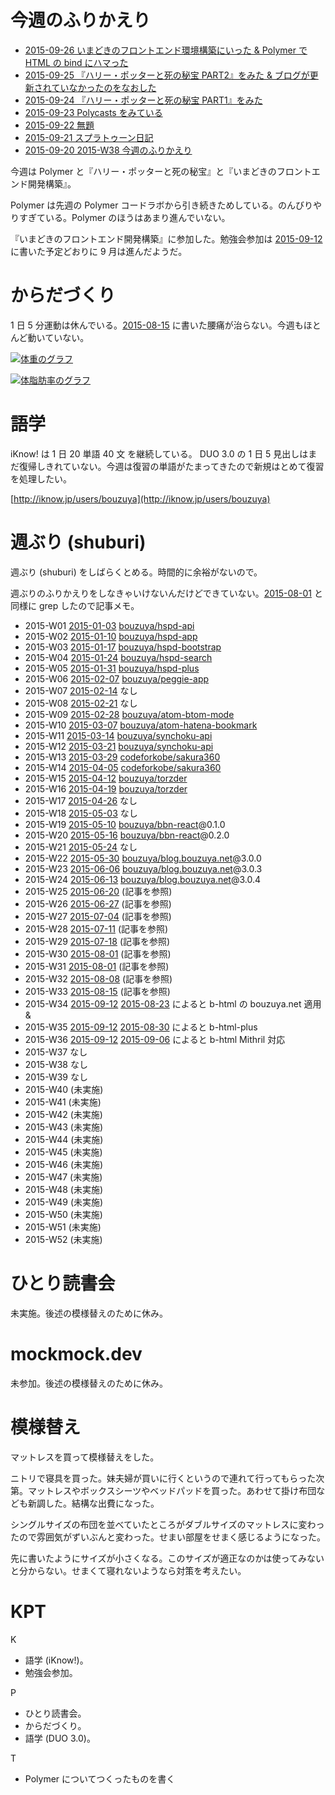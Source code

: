 # 今週のふりかえり

- [2015-09-26 いまどきのフロントエンド環境構築にいった & Polymer で HTML の bind にハマった][2015-09-26]
- [2015-09-25 『ハリー・ポッターと死の秘宝 PART2』をみた & ブログが更新されていなかったのをなおした][2015-09-25]
- [2015-09-24 『ハリー・ポッターと死の秘宝 PART1』をみた][2015-09-24]
- [2015-09-23 Polycasts をみている][2015-09-23]
- [2015-09-22 無題][2015-09-22]
- [2015-09-21 スプラトゥーン日記][2015-09-21]
- [2015-09-20 2015-W38 今週のふりかえり][2015-09-20]

今週は Polymer と『ハリー・ポッターと死の秘宝』と『いまどきのフロントエンド開発構築』。

Polymer は先週の Polymer コードラボから引き続きためしている。のんびりやりすぎている。Polymer のほうはあまり進んでいない。

『いまどきのフロントエンド開発構築』に参加した。勉強会参加は [2015-09-12][] に書いた予定どおりに 9 月は進んだようだ。

# からだづくり

1 日 5 分運動は休んでいる。[2015-08-15][] に書いた腰痛が治らない。今週もほとんど動いていない。

[![体重のグラフ][graph-weight-img]][graph-weight-url]

[![体脂肪率のグラフ][graph-percent-img]][graph-percent-url]

# 語学

iKnow! は 1 日 20 単語 40 文 を継続している。 DUO 3.0 の 1 日 5 見出しはまだ復帰しきれていない。今週は復習の単語がたまってきたので新規はとめて復習を処理したい。

[http://iknow.jp/users/bouzuya](http://iknow.jp/users/bouzuya)

# 週ぶり (shuburi)

週ぶり (shuburi) をしばらくとめる。時間的に余裕がないので。

週ぶりのふりかえりをしなきゃいけないんだけどできていない。[2015-08-01][] と同様に grep したので記事メモ。

- 2015-W01 [2015-01-03][] [bouzuya/hspd-api][]
- 2015-W02 [2015-01-10][] [bouzuya/hspd-app][]
- 2015-W03 [2015-01-17][] [bouzuya/hspd-bootstrap][]
- 2015-W04 [2015-01-24][] [bouzuya/hspd-search][]
- 2015-W05 [2015-01-31][] [bouzuya/hspd-plus][]
- 2015-W06 [2015-02-07][] [bouzuya/peggie-app][]
- 2015-W07 [2015-02-14][] なし
- 2015-W08 [2015-02-21][] なし
- 2015-W09 [2015-02-28][] [bouzuya/atom-btom-mode][]
- 2015-W10 [2015-03-07][] [bouzuya/atom-hatena-bookmark][]
- 2015-W11 [2015-03-14][] [bouzuya/synchoku-api][]
- 2015-W12 [2015-03-21][] [bouzuya/synchoku-api][]
- 2015-W13 [2015-03-29][] [codeforkobe/sakura360][]
- 2015-W14 [2015-04-05][] [codeforkobe/sakura360][]
- 2015-W15 [2015-04-12][] [bouzuya/torzder][]
- 2015-W16 [2015-04-19][] [bouzuya/torzder][]
- 2015-W17 [2015-04-26][] なし
- 2015-W18 [2015-05-03][] なし
- 2015-W19 [2015-05-10][] [bouzuya/bbn-react][]@0.1.0
- 2015-W20 [2015-05-16][] [bouzuya/bbn-react][]@0.2.0
- 2015-W21 [2015-05-24][] なし
- 2015-W22 [2015-05-30][] [bouzuya/blog.bouzuya.net][]@3.0.0
- 2015-W23 [2015-06-06][] [bouzuya/blog.bouzuya.net][]@3.0.3
- 2015-W24 [2015-06-13][] [bouzuya/blog.bouzuya.net][]@3.0.4
- 2015-W25 [2015-06-20][] (記事を参照)
- 2015-W26 [2015-06-27][] (記事を参照)
- 2015-W27 [2015-07-04][] (記事を参照)
- 2015-W28 [2015-07-11][] (記事を参照)
- 2015-W29 [2015-07-18][] (記事を参照)
- 2015-W30 [2015-08-01][] (記事を参照)
- 2015-W31 [2015-08-01][] (記事を参照)
- 2015-W32 [2015-08-08][] (記事を参照)
- 2015-W33 [2015-08-15][] (記事を参照)
- 2015-W34 [2015-09-12][] [2015-08-23][] によると b-html の bouzuya.net 適用 &
- 2015-W35 [2015-09-12][] [2015-08-30][] によると b-html-plus
- 2015-W36 [2015-09-12][] [2015-09-06][] によると b-html Mithril 対応
- 2015-W37 なし
- 2015-W38 なし
- 2015-W39 なし
- 2015-W40 (未実施)
- 2015-W41 (未実施)
- 2015-W42 (未実施)
- 2015-W43 (未実施)
- 2015-W44 (未実施)
- 2015-W45 (未実施)
- 2015-W46 (未実施)
- 2015-W47 (未実施)
- 2015-W48 (未実施)
- 2015-W49 (未実施)
- 2015-W50 (未実施)
- 2015-W51 (未実施)
- 2015-W52 (未実施)

# ひとり読書会

未実施。後述の模様替えのために休み。

# mockmock.dev

未参加。後述の模様替えのために休み。

# 模様替え

マットレスを買って模様替えをした。

ニトリで寝具を買った。妹夫婦が買いに行くというので連れて行ってもらった次第。マットレスやボックスシーツやベッドパッドを買った。あわせて掛け布団なども新調した。結構な出費になった。

シングルサイズの布団を並べていたところがダブルサイズのマットレスに変わったので雰囲気がずいぶんと変わった。せまい部屋をせまく感じるようになった。

先に書いたようにサイズが小さくなる。このサイズが適正なのかは使ってみないと分からない。せまくて寝れないようなら対策を考えたい。

# KPT

K

- 語学 (iKnow!)。
- 勉強会参加。

P

- ひとり読書会。
- からだづくり。
- 語学 (DUO 3.0)。

T

- Polymer についてつくったものを書く

[graph-percent-img]: http://graph.hatena.ne.jp/bouzuya/graph?graphname=percent&startdate=2015-01-01&enddate=2015-09-27
[graph-percent-url]: http://graph.hatena.ne.jp/bouzuya/percent/?startdate=2015-01-01&enddate=2015-09-27
[graph-weight-img]: http://graph.hatena.ne.jp/bouzuya/graph?graphname=weight&startdate=2015-01-01&enddate=2015-09-27
[graph-weight-url]: http://graph.hatena.ne.jp/bouzuya/weight/?startdate=2015-01-01&enddate=2015-09-27
[2015-01-03]: https://blog.bouzuya.net/2015/01/03/
[2015-01-10]: https://blog.bouzuya.net/2015/01/10/
[2015-01-17]: https://blog.bouzuya.net/2015/01/17/
[2015-01-24]: https://blog.bouzuya.net/2015/01/24/
[2015-01-31]: https://blog.bouzuya.net/2015/01/31/
[2015-02-07]: https://blog.bouzuya.net/2015/02/07/
[2015-02-14]: https://blog.bouzuya.net/2015/02/14/
[2015-02-21]: https://blog.bouzuya.net/2015/02/21/
[2015-02-28]: https://blog.bouzuya.net/2015/02/28/
[2015-03-07]: https://blog.bouzuya.net/2015/03/07/
[2015-03-14]: https://blog.bouzuya.net/2015/03/14/
[2015-03-21]: https://blog.bouzuya.net/2015/03/21/
[2015-03-29]: https://blog.bouzuya.net/2015/03/29/
[2015-04-05]: https://blog.bouzuya.net/2015/04/05/
[2015-04-12]: https://blog.bouzuya.net/2015/04/12/
[2015-04-19]: https://blog.bouzuya.net/2015/04/19/
[2015-04-26]: https://blog.bouzuya.net/2015/04/26/
[2015-05-03]: https://blog.bouzuya.net/2015/05/03/
[2015-05-10]: https://blog.bouzuya.net/2015/05/10/
[2015-05-16]: https://blog.bouzuya.net/2015/05/16/
[2015-05-24]: https://blog.bouzuya.net/2015/05/24/
[2015-05-30]: https://blog.bouzuya.net/2015/05/30/
[2015-06-06]: https://blog.bouzuya.net/2015/06/06/
[2015-06-13]: https://blog.bouzuya.net/2015/06/13/
[2015-06-20]: https://blog.bouzuya.net/2015/06/20/
[2015-06-27]: https://blog.bouzuya.net/2015/06/27/
[2015-07-04]: https://blog.bouzuya.net/2015/07/04/
[2015-07-11]: https://blog.bouzuya.net/2015/07/11/
[2015-07-18]: https://blog.bouzuya.net/2015/07/18/
[2015-08-01]: https://blog.bouzuya.net/2015/08/01/
[2015-08-08]: https://blog.bouzuya.net/2015/08/08/
[2015-08-15]: https://blog.bouzuya.net/2015/08/15/
[2015-08-23]: https://blog.bouzuya.net/2015/08/23/
[2015-08-30]: https://blog.bouzuya.net/2015/08/30/
[2015-09-06]: https://blog.bouzuya.net/2015/09/06/
[2015-09-12]: https://blog.bouzuya.net/2015/09/12/
[2015-09-20]: https://blog.bouzuya.net/2015/09/20/
[2015-09-21]: https://blog.bouzuya.net/2015/09/21/
[2015-09-22]: https://blog.bouzuya.net/2015/09/22/
[2015-09-23]: https://blog.bouzuya.net/2015/09/23/
[2015-09-24]: https://blog.bouzuya.net/2015/09/24/
[2015-09-25]: https://blog.bouzuya.net/2015/09/25/
[2015-09-26]: https://blog.bouzuya.net/2015/09/26/
[bouzuya/atom-btom-mode]: https://github.com/bouzuya/atom-btom-mode
[bouzuya/atom-hatena-bookmark]: https://github.com/bouzuya/atom-hatena-bookmark
[bouzuya/bbn-react]: https://github.com/bouzuya/bbn-react
[bouzuya/blog.bouzuya.net]: https://github.com/bouzuya/blog.bouzuya.net
[bouzuya/hspd-api]: https://github.com/bouzuya/hspd-api
[bouzuya/hspd-app]: https://github.com/bouzuya/hspd-app
[bouzuya/hspd-bootstrap]: https://github.com/bouzuya/hspd-bootstrap
[bouzuya/hspd-plus]: https://github.com/bouzuya/hspd-plus
[bouzuya/hspd-search]: https://github.com/bouzuya/hspd-search
[bouzuya/peggie-app]: https://github.com/bouzuya/peggie-app
[bouzuya/synchoku-api]: https://github.com/bouzuya/synchoku-api
[bouzuya/torzder]: https://github.com/bouzuya/torzder
[codeforkobe/sakura360]: https://github.com/codeforkobe/sakura360
